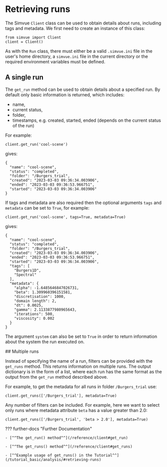 # Retrieving runs

The Simvue `Client` class can be used to obtain details about runs, including tags and metadata. We first
need to create an instance of this class:
```
from simvue import Client
client = Client()
```
As with the `Run` class, there must either be a valid `.simvue.ini` file in the user's home directory, a `simvue.ini` file in the current directory or the required environment variables must be defined.

## A single run
The `get_run` method can be used to obtain details about a specified run. By default only basic information is returned, which includes:

* name,
* current status,
* folder,
* timestamps, e.g. created, started, ended (depends on the current status of the run)

For example:
```
client.get_run('cool-scene')
```
gives:
```
{
  "name": "cool-scene",
  "status": "completed",
  "folder": "/Burgers_trial",
  "created": "2023-03-03 09:36:34.003906",
  "ended": "2023-03-03 09:36:53.966751",
  "started": "2023-03-03 09:36:34.003906"
}
```
If tags and metadata are also required then the optional arguments `tags` and `metadata` can be set to `True`, for example:
```
client.get_run('cool-scene', tags=True, metadata=True)
```
gives:
```
{
  "name": "cool-scene",
  "status": "completed",
  "folder": "/Burgers_trial",
  "created": "2023-03-03 09:36:34.003906",
  "ended": "2023-03-03 09:36:53.966751",
  "started": "2023-03-03 09:36:34.003906",
  "tags": [
    "Burgers1D",
    "Spectral"
  ],
  "metadata": {
    "alpha": -1.6485646847026731,
    "beta": 1.309960396151581,
    "discretisation": 1000,
    "domain length": 2,
    "dt": 0.0025,
    "gamma": 2.1133877980965643,
    "iterations": 500,
    "viscosity": 0.002
  }
}
```
The argument `system` can also be set to `True` in order to return information about the system the run executed on.

## Multiple runs

Instead of specifying the name of a run, filters can be provided with the `get_runs` method. This returns information on multiple runs.
The output dictionary is in the form of a list, where each run has the same format as the output from the `get_run` method described above.

For example, to get the metadata for all runs in folder `/Burgers_trial` use:
```
client.get_runs(['/Burgers_trial'], metadata=True)
```
Any number of filters can be included. For example, here we want to select only runs where metadata attribute `beta` has
a value greater than 2.0:
```
client.get_runs(['/Burgers_trial', 'beta > 2.0'], metadata=True)
```

??? further-docs "Further Documentation"

    - [^^The get_run() method^^](/reference/client#get_run)

    - [^^The get_runs() method^^](/reference/client#get_runs)
    
    - [^^Example usage of get_runs() in the Tutorial^^](/tutorial_basic/analysis/#retrieving-runs)